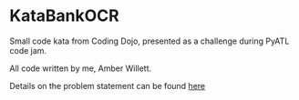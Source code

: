 # KataBankOCR
 Small code kata from Coding Dojo, presented as a challenge during PyATL code jam. 
 
 All code written by me, Amber Willett. 
 
 Details on the problem statement can be found [here](http://www.codingdojo.org/cgi-bin/index.pl?KataBankOCR)
